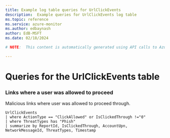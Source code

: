 ```yaml
---
title: Example log table queries for UrlClickEvents
description:  Example queries for UrlClickEvents log table
ms.topic: reference
ms.service: azure-monitor
ms.author: edbaynash
author: EdB-MSFT
ms.date: 02/18/2024

# NOTE:  This content is automatically generated using API calls to Azure. Any edits made on these files will be overwritten in the next run of the script. 

---
```


# Queries for the UrlClickEvents table


### Links where a user was allowed to proceed  


Malicious links where user was allowed to proceed through.  

```query
UrlClickEvents
| where ActionType == "ClickAllowed" or IsClickedThrough !="0"
| where ThreatTypes has "Phish"
| summarize by ReportId, IsClickedThrough, AccountUpn, NetworkMessageId, ThreatTypes, Timestamp
```

